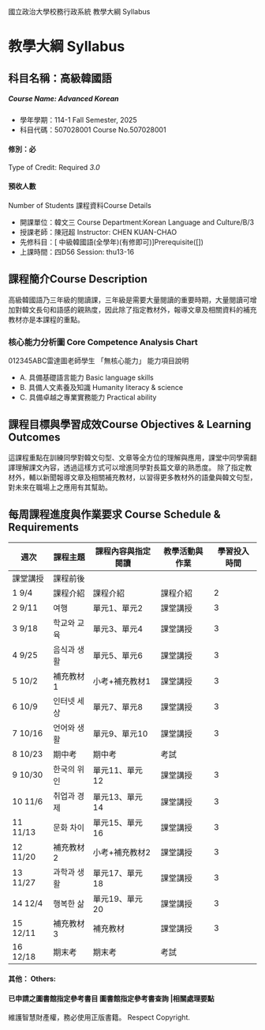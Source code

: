 國立政治大學校務行政系統 教學大綱 Syllabus
# 教學大綱 Syllabus
##  科目名稱：高級韓國語 
#####  Course Name: Advanced Korean
  * 學年學期：114-1 Fall Semester, 2025 
  * 科目代碼：507028001 Course No.507028001
#### 修別：必
Type of Credit: Required 
_3.0_
#### 預收人數
Number of Students
課程資料Course Details
  * 開課單位：韓文三 Course Department:Korean Language and Culture/B/3 
  * 授課老師：陳冠超 Instructor: CHEN KUAN-CHAO 
  * 先修科目：[ 中級韓國語(全學年)(有修即可)]Prerequisite([])
  * 上課時間：四D56 Session: thu13-16
##  課程簡介Course Description
高級韓國語乃三年級的閱讀課，三年級是需要大量閱讀的重要時期，大量閱讀可增加對韓文長句和語感的親熟度，因此除了指定教材外，報導文章及相關資料的補充教材亦是本課程的重點。
###  核心能力分析圖 Core Competence Analysis Chart
012345ABC雷達圖老師學生
「無核心能力」 
能力項目說明
  * A. 具備基礎語言能力 Basic language skills
  * B. 具備人文素養及知識 Humanity literacy & science
  * C. 具備卓越之專業實務能力 Practical ability
##  課程目標與學習成效Course Objectives & Learning Outcomes 
這課程重點在訓練同學對韓文句型、文章等全方位的理解與應用，課堂中同學需翻譯理解課文內容，透過這樣方式可以增進同學對長篇文章的熟悉度。
除了指定教材外，輔以新聞報導文章及相關補充教材，以習得更多教材外的語彙與韓文句型，對未來在職場上之應用有其幫助。
##  每周課程進度與作業要求 Course Schedule & Requirements
週次 |  課程主題 |  課程內容與指定閱讀 |  教學活動與作業 |  學習投入時間  
---|---|---|---|---  
課堂講授 |  課程前後  
1 9/4 |  課程介紹 |  課程介紹 |  課程介紹 |  2 |  4.5  
2 9/11 |  여행 |  單元1、單元2 |  課堂講授 |  3 |  4.5  
3 9/18 |  학교와 교육 |  單元3、單元4 |  課堂講授 |  3 |  4.5  
4 9/25 |  음식과 생활 |  單元5、單元6 |  課堂講授 |  3 |  4.5  
5 10/2 |  補充教材1 |  小考+補充教材1 |  課堂講授 |  3 |  4.5  
6 10/9 |  인터넷 세상 |  單元7、單元8 |  課堂講授 |  3 |  4.5  
7 10/16 |  언어와 생활 |  單元9、單元10 |  課堂講授 |  3 |  4.5  
8 10/23 |  期中考 |  期中考 |  考試 |  |   
9 10/30 |  한국의 위인 |  單元11、單元12 |  課堂講授 |  3 |  4.5  
10 11/6 |  취업과 경제 |  單元13、單元14 |  課堂講授 |  3 |  4.5  
11 11/13 |  문화 차이 |  單元15、單元16 |  課堂講授 |  3 |  4.5  
12 11/20 |  補充教材2 |  小考+補充教材2 |  課堂講授 |  3 |  4.5  
13 11/27 |  과학과 생활 |  單元17、單元18 |  課堂講授 |  3 |  4.5  
14 12/4 |  행복한 삶 |  單元19、單元20 |  課堂講授 |  3 |  4.5  
15 12/11 |  補充教材3 |  補充教材 |  課堂講授 |  3 |  4.5  
16 12/18 |  期末考 |  期末考 |  考試 |  |   
####  其他： Others:
####  已申請之圖書館指定參考書目  圖書館指定參考書查詢 |相關處理要點
維護智慧財產權，務必使用正版書籍。 Respect Copyright.